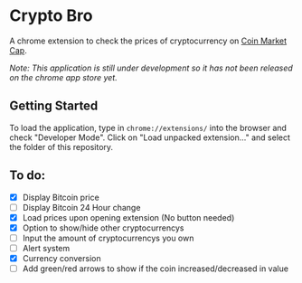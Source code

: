 # Crypto Bro
A chrome extension to check the prices of cryptocurrency on [Coin Market Cap](https://coinmarketcap.com/).

*Note: This application is still under development so it has not been released on the chrome app store yet.*

## Getting Started
To load the application, type in `chrome://extensions/` into the browser and check "Developer Mode". Click on "Load unpacked extension..." and select the folder of this repository. 

## To do:
- [x] Display Bitcoin price
- [ ] Display Bitcoin 24 Hour change
- [x] Load prices upon opening extension (No button needed)
- [x] Option to show/hide other cryptocurrencys
- [ ] Input the amount of cryptocurrencys you own
- [ ] Alert system
- [x] Currency conversion
- [ ] Add green/red arrows to show if the coin increased/decreased in value